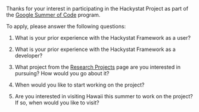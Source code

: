 Thanks for your interest in participating in the Hackystat Project as part of the [Google Summer of Code](http://code.google.com/soc/) program.

To apply, please answer the following questions:

1. What is your prior experience with the Hackystat Framework as a user?

2. What is your prior experience with the Hackystat Framework as a developer?

3. What project from the [Research  Projects](http://code.google.com/p/hackystat/wiki/ResearchProjects) page are you interested in pursuing? How would you go about it?

4. When would you like to start working on the project?

5. Are you interested in visiting Hawaii this summer to work on the project?  If so, when would you like to visit?
